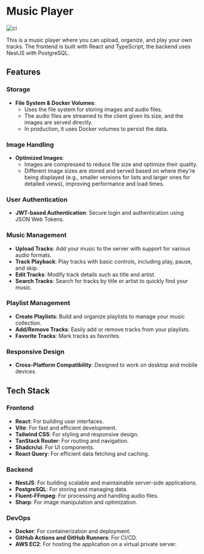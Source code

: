 # Music Player

![ci](https://github.com/LucasCoppola/music-player/actions/workflows/ci.yml/badge.svg)

This is a music player where you can upload, organize, and play your own tracks.
The frontend is built with React and TypeScript, the backend uses NestJS with PostgreSQL.

## Features

### Storage

- **File System & Docker Volumes**:
  - Uses the file system for storing images and audio files.
  - The audio files are streamed to the client given its size, and the images are served directly.
  - In production, it uses Docker volumes to persist the data.

### Image Handling

- **Optimized Images**:
  - Images are compressed to reduce file size and optimize their quality.
  - Different image sizes are stored and served based on where they're being displayed (e.g., smaller
    versions for lists and larger ones for detailed views), improving performance and load times.

### User Authentication

- **JWT-based Authentication**: Secure login and authentication using JSON Web Tokens.

### Music Management

- **Upload Tracks**: Add your music to the server with support for various audio formats.
- **Track Playback**: Play tracks with basic controls, including play, pause, and skip.
- **Edit Tracks**: Modify track details such as title and artist.
- **Search Tracks**: Search for tracks by title or artist to quickly find your music.

### Playlist Management

- **Create Playlists**: Build and organize playlists to manage your music collection.
- **Add/Remove Tracks**: Easily add or remove tracks from your playlists.
- **Favorite Tracks**: Mark tracks as favorites.

### Responsive Design

- **Cross-Platform Compatibility**: Designed to work on desktop and mobile devices.

## Tech Stack

### Frontend

- **React**: For building user interfaces.
- **Vite**: For fast and efficient development.
- **Tailwind CSS**: For styling and responsive design.
- **TanStack Router**: For routing and navigation.
- **Shadcn/ui**: For UI components.
- **React Query**: For efficient data fetching and caching.

### Backend

- **NestJS**: For building scalable and maintainable server-side applications.
- **PostgreSQL**: For storing and managing data.
- **Fluent-FFmpeg**: For processing and handling audio files.
- **Sharp**: For image manipulation and optimization.

### DevOps

- **Docker**: For containerization and deployment.
- **GitHub Actions and GitHub Runners**: For CI/CD.
- **AWS EC2**: For hosting the application on a virtual private server.
